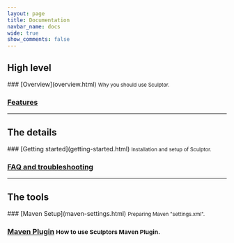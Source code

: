 ```yaml
---
layout: page
title: Documentation
navbar_name: docs
wide: true
show_comments: false
---
```

<div class="row">
  <div class="span4">
    <h2>High level</h2>
  </div>
  <div class="span8" markdown="1">
### [Overview](overview.html) <small>Why you should use Sculptor.</small>

### [Features](features.html)

  </div>
</div>

----

<div class="row">
  <div class="span4">
    <h2>The details</h2>
  </div>
  <div class="span8" markdown="1">
### [Getting started](getting-started.html) <small>Installation and setup of Sculptor.</small>

### [FAQ and troubleshooting](faq.html)

  </div>
</div>

----

<div class="row">
  <div class="span4">
    <h2>The tools</h2>
  </div>
  <div class="span8" markdown="1">
### [Maven Setup](maven-settings.html) <small>Preparing Maven "settings.xml".</small>

### [Maven Plugin](maven-plugin.html) <small>How to use Sculptors Maven Plugin.</small>

  </div>
</div>
